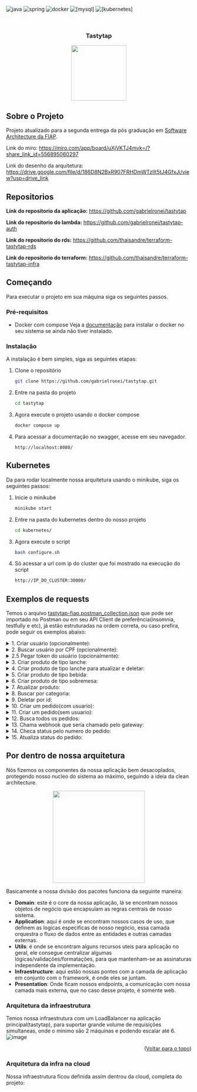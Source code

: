 <a name="readme-top"></a>

<!--
*** Template baseado em https://github.com/othneildrew/Best-README-Template 
-->

![java](https://img.shields.io/badge/Java-ED8B00?style=for-the-badge&logo=openjdk&logoColor=white)
![spring](https://img.shields.io/badge/Spring-6DB33F?style=for-the-badge&logo=spring&logoColor=white)
![docker](https://img.shields.io/badge/Docker-2496ED?style=for-the-badge&logo=docker&logoColor=white)
![[mysql]](https://img.shields.io/badge/Mysql-316192?style=for-the-badge&logo=mysql&logoColor=white)
![[kubernetes]](https://img.shields.io/badge/Kubernetes-3069DE?style=for-the-badge&logo=kubernetes&logoColor=white)




<br />
<div align="center">
  <h3 align="center">Tastytap</h3>
  <img src="https://cdn.cisscloud.com.br/portal/pages/cisstotem/img/cisstotem2021.png" width="150px"/>
</div>

## Sobre o Projeto

Projeto atualizado para a segunda entrega da pós graduação em [Software Architecture da FIAP](https://postech.fiap.com.br/curso/software-architecture/).

Link do miro: https://miro.com/app/board/uXjVKTJ4mvk=/?share_link_id=556895060297

Link do desenho da arquitetura: https://drive.google.com/file/d/186D8N2BxR907FRHDmWTzllt5tJ4GfxJi/view?usp=drive_link

## Repositorios
**Link do repositorio da aplicação:** https://github.com/gabrielronei/tastytap

**Link do repositorio do lambda:** https://github.com/gabrielronei/tastytap-auth

**Link do repositorio do rds:** https://github.com/thaisandre/terraform-tastytap-rds

**Link do repositorio do terraform:** https://github.com/thaisandre/terraform-tastytap-infra

## Começando

Para executar o projeto em sua máquina siga os seguintes passos. 

### Pré-requisitos

* Docker com compose
  Veja a [documentação](https://docs.docker.com/engine/install/) para instalar o docker no seu sistema se ainda não tiver instalado.

### Instalação

A instalação é bem simples, siga as seguintes etapas:

1. Clone o repositório
   ```sh
   git clone https://github.com/gabrielronei/tastytap.git
   ```
2. Entre na pasta do projeto
   ```sh
   cd tastytap
   ```
3. Agora execute o projeto usando o docker compose
   ```sh
   docker compose up
   ```
4. Para acessar a documentação no swagger, acesse em seu navegador.
   ```
   http://localhost:8080/
   ```
## Kubernetes
Da para rodar localmente nossa arquitetura usando o minikube, siga os seguintes passos:
1. Inicie o minikube
   ```sh
   minikube start
   ```
2. Entre na pasta do kubernetes dentro do nosso projeto
   ```sh
   cd kubernetes/
   ```
3. Agora execute o script
   ```sh
   bash configure.sh
   ```
4. Só acessar a url com ip do cluster que foi mostrado na execução do script
   ```sh
   http://IP_DO_CLUSTER:30000/
   ```


## Exemplos de requests
Temos o arquivo <a href="https://github.com/gabrielronei/tastytap/blob/main/tastytap%20-%20fiap.postman_collection.json">tastytap-fiap.postman_collection.json</a> que pode ser importado no Postman ou em seu API Client de preferência(insomnia, testfully e etc), já estão estruturadas na ordem correta, ou caso prefira, pode seguir os exemplos abaixo:

<details>
  <summary>1. Criar usuário (opcionalmente): </summary>

  ```json
// GET /user
{
  "name": "Saul Hudson",
  "email": "saul.hudson@gmail.com",
  "cpf": "285.977.970-10"
}
```
</details>

<details>
  <summary>2. Buscar usuário por CPF (opcionalmente): </summary>

  ```json
// GET /user/285.977.970-10
```
</details>

<details>
  <summary>2.5 Pegar token do usuário (opcionalmente): </summary>

  ```json
// POST no serviço do `tastytap-auth`
{
  "body": '{\n    "cpf": "285.977.970-10"\n}'
}
```
</details>

<details>
  <summary>3. Criar produto de tipo lanche: </summary>

  ```json
// POST /product
{
  "name": "Universitario",
  "description": "Pão de brioche selado na manteiga, hambúrguer artesanal 160g, queijo cheddar, alface, tomate e molho john's",
  "imageURL": "https://assets.unileversolutions.com/recipes-v2/106684.jpg",
  "category": "SANDWICH",
  "price": 33.90
}
```
</details>

<details>
  <summary>4. Criar produto de tipo lanche para atualizar e deletar: </summary>

  ```json
// POST /product
{
  "name": "Produto para deletar e atualizar",
  "description": "XPTOPTOPTO",
  "imageURL": "https://assets.unileversolutions.com/recipes-v2/106684.jpg",
  "category": "SIDE_DISH",
  "price": 10
}
```
</details>

<details>
  <summary>5. Criar produto de tipo bebida: </summary>

  ```json
// POST /product
{
  "name": "Coca-Cola Original 350ml",
  "description": "Lata 350ml",
  "imageURL": "https://hiperideal.vtexassets.com/arquivos/ids/197362/55723-4.jpg",
  "category": "DRINK",
  "price": 7.90
}
```
</details>

<details>
  <summary>6. Criar produto de tipo sobremesa: </summary>

  ```json
// POST /product
{
  "name": "Pudim cremoso individual",
  "description": "Pudim cremoso e sem furinho",
  "imageURL": "https://revistamenu.com.br/wp-content/uploads/sites/24/2020/05/diadopudim-1.jpg",
  "category": "DESSERT",
  "price": 13.90
}
```
</details>

<details>
  <summary>7. Atualizar produto: </summary>

  ```json
// PUT /product
{
  "id": 2,
  "description": "descricão novissima",
  "imageURL": "https://assets.unileversolutions.com/recipes-v2/106684.jpg",
  "price": 1
}
```
</details>

<details>
  <summary>8. Buscar por categoria: </summary>

  ```json
// GET /product/SIDE_DISH
```
</details>

<details>
  <summary>9. Deletar por id: </summary>

  ```json
// DELETE /product/2
```
</details>

<details>
  <summary>10. Criar um pedido(com usuario): </summary>

  ```json
// POST /order

{
  "cpf": "285.977.970-10",
  "items": [
    {
      "productId": 1,
      "quantity": 2
    },
    {
      "productId": 3,
      "quantity": 2
    }
  ]
}
```
</details>

<details>
  <summary>11. Criar um pedido(sem usuario): </summary>

  ```json
// POST /order

{
  "items": [
    {
      "productId": 1,
      "quantity": 2
    }
  ]
}
```
</details>

<details>
  <summary>12. Busca todos os pedidos: </summary>

  ```json
// GET /order
```
</details>

<details>
  <summary>13. Chama webhook que seria chamado pelo gateway: </summary>

  ```json
// POST /payment/provider/webhook
{
  "transactionId": "{{TRANSACTION_ID}}",
  "status": "APPROVED"
}
```
</details>

<details>
  <summary>14. Checa status pelo numero do pedido: </summary>

  ```json
// GET /order/{{ORDER_NUMBER}}/status
```
</details>

<details>
  <summary>15. Atualiza status do pedido: </summary>

  ```json
// GET /order/{{ORDER_NUMBER}}/status
```
</details>


## Por dentro de nossa arquitetura

Nós fizemos os componentes da nossa aplicação bem desacoplados, protegendo nosso nucleo do sistema ao máximo, seguindo a ideia da clean architecture.
<div align="center">
  <img src="https://github.com/user-attachments/assets/2882544c-9b96-49f7-b8ad-1d29c4c3ebe0" width="250px"/>
</div>

Basicamente a nossa divisão dos pacotes funciona da seguinte maneira:
- **Domain**: este é o core da nossa aplicação, lá se encontram nossos objetos de negócio que encapsulam as regras centrais de nosso sistema.
- **Application**: aqui é onde se encontram nossos casos de uso, que definem as logicas especificas de nosso negócio, essa camada orquestra o fluxo de dados entre as entidades e outras camadas externas.
- **Utils**: é onde se encontram alguns recursos uteis para aplicação no geral, ele consegue centralizar algumas lógicas/validações/formatações, para que mantenham-se as assinaturas independente da implementação.
- **Infraestructure**: aqui estão nossas pontes com a camada de aplicação em conjunto com o framework, é onde eles se juntam.
- **Presentation**: Onde ficam nossos endpoints, a comunicação com nossa camada mais externa, que no caso desse projeto, é somente web.

### Arquitetura da infraestrutura
Temos nossa infraestrutura com um LoadBalancer na aplicação principal(tastytap), para suportar grande volume de requisições simultaneas, onde o minimo são 2 máquinas e podendo escalar até 6.
![image](https://github.com/user-attachments/assets/fbacff87-69c8-40de-814e-c1e037b7f61f)

<p align="right">(<a href="#readme-top">Voltar para o topo</a>)</p>

### Arquitetura da infra na cloud
Nossa infraestrutura ficou definida assim dentrou da cloud, completa do projeto:


